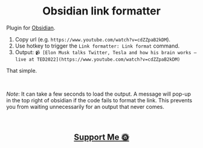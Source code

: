 
<h1 align="center">
  Obsidian link formatter
</h1>


Plugin for [Obsidian](https://obsidian.md).

1. Copy url (e.g. `https://www.youtube.com/watch?v=cdZZpaB2kDM`).
2. Use hotkey to trigger the `Link formatter: Link format` command.
3. Output: `📹 [Elon Musk talks Twitter, Tesla and how his brain works — live at TED2022](https://www.youtube.com/watch?v=cdZZpaB2kDM)`

That simple.

<br>

_Note_: It can take a few seconds to load the output. A message will pop-up in the top right of obsidian if the code fails to format the link. This prevents you from waiting unnecessarily for an output that never comes.

<br>

<h2 align="center">
  <a href="https://nogira.github.io/generate/donate.html" ><b>Support Me 🌞</b></a>
</h2>

